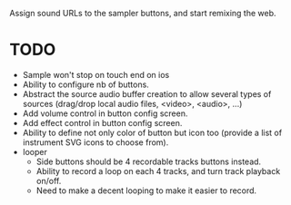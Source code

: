 Assign sound URLs to the sampler buttons, and start remixing the web.

TODO
====

- Sample won't stop on touch end on ios
- Ability to configure nb of buttons.
- Abstract the source audio buffer creation to allow several types of sources (drag/drop local audio files, &lt;video&gt;, &lt;audio&gt;, ...)
- Add volume control in button config screen.
- Add effect control in button config screen.
- Ability to define not only color of button but icon too (provide a list of instrument SVG icons to choose from).
- looper
  - Side buttons should be 4 recordable tracks buttons instead.
  - Ability to record a loop on each 4 tracks, and turn track playback on/off.
  - Need to make a decent looping to make it easier to record.